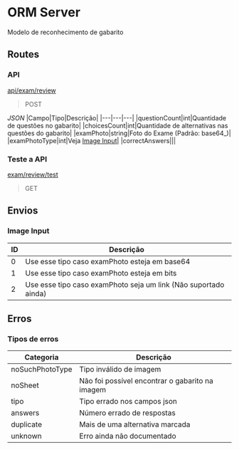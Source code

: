 # ORM Server
Modelo de reconhecimento de gabarito

## Routes
### API
[api/exam/review](https://gabarito-ibrep.onrender.com/aí/exam/review/)
> POST

_JSON_
|Campo|Tipo|Descrição|
|---|---|---|
|questionCount|int|Quantidade de questões no gabarito|
|choicesCount|int|Quantidade de alternativas nas questões do gabarito|
|examPhoto|string|Foto do Exame (Padrão: base64_)|
|examPhotoType|int|Veja [Image Input](#image-input)|
|correctAnswers|||

### Teste a API
[exam/review/test](https://gabarito-ibrep.onrender.com/exam/review/test)
> GET

## Envios
### Image Input
|ID|Descrição|
|---|---|
|0|Use esse tipo caso examPhoto esteja em base64|
|1|Use esse tipo caso examPhoto esteja em bits|
|2|Use esse tipo caso examPhoto seja um link (Não suportado ainda)|

## Erros
### Tipos de erros
|Categoria|Descrição|
|---|---|
|noSuchPhotoType|Tipo inválido de imagem|
|noSheet|Não foi possível encontrar o gabarito na imagem|
|tipo|Tipo errado nos campos json|
|answers|Número errado de respostas|
|duplicate|Mais de uma alternativa marcada|
|unknown|Erro ainda não documentado|

